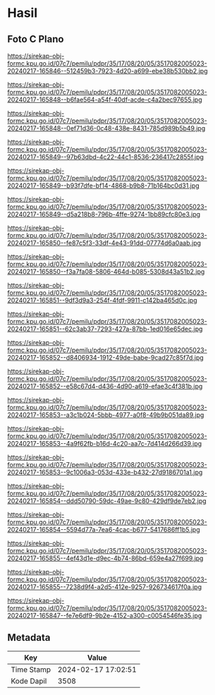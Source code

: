 # Hasil

## Foto C Plano

https://sirekap-obj-formc.kpu.go.id/07c7/pemilu/pdpr/35/17/08/20/05/3517082005023-20240217-165846--512459b3-7923-4d20-a699-ebe38b530bb2.jpg

https://sirekap-obj-formc.kpu.go.id/07c7/pemilu/pdpr/35/17/08/20/05/3517082005023-20240217-165848--b6fae564-a54f-40df-acde-c4a2bec97655.jpg

https://sirekap-obj-formc.kpu.go.id/07c7/pemilu/pdpr/35/17/08/20/05/3517082005023-20240217-165848--0ef71d36-0c48-438e-8431-785d989b5b49.jpg

https://sirekap-obj-formc.kpu.go.id/07c7/pemilu/pdpr/35/17/08/20/05/3517082005023-20240217-165849--97b63dbd-4c22-44c1-8536-236417c2855f.jpg

https://sirekap-obj-formc.kpu.go.id/07c7/pemilu/pdpr/35/17/08/20/05/3517082005023-20240217-165849--b93f7dfe-bf14-4868-b9b8-71b164bc0d31.jpg

https://sirekap-obj-formc.kpu.go.id/07c7/pemilu/pdpr/35/17/08/20/05/3517082005023-20240217-165849--d5a218b8-796b-4ffe-9274-1bb89cfc80e3.jpg

https://sirekap-obj-formc.kpu.go.id/07c7/pemilu/pdpr/35/17/08/20/05/3517082005023-20240217-165850--fe87c5f3-33df-4e43-91dd-07774d6a0aab.jpg

https://sirekap-obj-formc.kpu.go.id/07c7/pemilu/pdpr/35/17/08/20/05/3517082005023-20240217-165850--f3a7fa08-5806-464d-b085-5308d43a51b2.jpg

https://sirekap-obj-formc.kpu.go.id/07c7/pemilu/pdpr/35/17/08/20/05/3517082005023-20240217-165851--9df3d9a3-254f-4fdf-9911-c142ba465d0c.jpg

https://sirekap-obj-formc.kpu.go.id/07c7/pemilu/pdpr/35/17/08/20/05/3517082005023-20240217-165851--62c3ab37-7293-427a-87bb-1ed016e65dec.jpg

https://sirekap-obj-formc.kpu.go.id/07c7/pemilu/pdpr/35/17/08/20/05/3517082005023-20240217-165852--d8406934-1912-49de-babe-9cad27c85f7d.jpg

https://sirekap-obj-formc.kpu.go.id/07c7/pemilu/pdpr/35/17/08/20/05/3517082005023-20240217-165852--e58c67d4-d436-4d90-a619-efae3c4f381b.jpg

https://sirekap-obj-formc.kpu.go.id/07c7/pemilu/pdpr/35/17/08/20/05/3517082005023-20240217-165853--a3c1b024-5bbb-4977-a0f8-49b9b051da89.jpg

https://sirekap-obj-formc.kpu.go.id/07c7/pemilu/pdpr/35/17/08/20/05/3517082005023-20240217-165853--4a9f62fb-b16d-4c20-aa7c-7d414d266d39.jpg

https://sirekap-obj-formc.kpu.go.id/07c7/pemilu/pdpr/35/17/08/20/05/3517082005023-20240217-165853--9c1006a3-053d-433e-b432-27d9186701a1.jpg

https://sirekap-obj-formc.kpu.go.id/07c7/pemilu/pdpr/35/17/08/20/05/3517082005023-20240217-165854--ddd50790-59dc-49ae-9c80-429df9de7eb2.jpg

https://sirekap-obj-formc.kpu.go.id/07c7/pemilu/pdpr/35/17/08/20/05/3517082005023-20240217-165854--5594d77a-7ea6-4cac-b677-5417686ff1b5.jpg

https://sirekap-obj-formc.kpu.go.id/07c7/pemilu/pdpr/35/17/08/20/05/3517082005023-20240217-165855--4ef43d1e-d9ec-4b74-86bd-659e4a27f699.jpg

https://sirekap-obj-formc.kpu.go.id/07c7/pemilu/pdpr/35/17/08/20/05/3517082005023-20240217-165855--7238d9f4-a2d5-412e-9257-926734617f0a.jpg

https://sirekap-obj-formc.kpu.go.id/07c7/pemilu/pdpr/35/17/08/20/05/3517082005023-20240217-165847--fe7e6df9-9b2e-4152-a300-c0054546fe35.jpg


## Metadata

| Key        | Value               |
| ---------- | ------------------- |
| Time Stamp | 2024-02-17 17:02:51 |
| Kode Dapil | 3508                |




